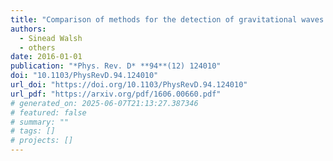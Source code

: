 ```yaml
---
title: "Comparison of methods for the detection of gravitational waves from unknown neutron stars"
authors:
  - Sinead Walsh
  - others
date: 2016-01-01
publication: "*Phys. Rev. D* **94**(12) 124010"
doi: "10.1103/PhysRevD.94.124010"
url_doi: "https://doi.org/10.1103/PhysRevD.94.124010"
url_pdf: "https://arxiv.org/pdf/1606.00660.pdf"
# generated_on: 2025-06-07T21:13:27.387346
# featured: false
# summary: ""
# tags: []
# projects: []
---
```


